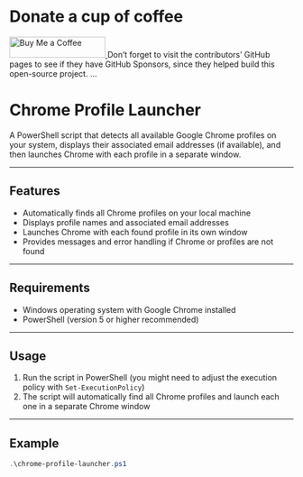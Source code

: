 # Donate a cup of coffee

<a href="https://buymeacoffee.com/efkatech" target="_blank">
  <img src="https://github.com/user-attachments/assets/0ef6fa81-4ef0-4a77-b6fb-71ed936c7cdc" 
       alt="Buy Me a Coffee" width="170" height="37" />
</a>
Don’t forget to visit the contributors’ GitHub pages to see if they have GitHub Sponsors, since they helped build this open-source project.
...


# Chrome Profile Launcher

A PowerShell script that detects all available Google Chrome profiles on your system, displays their associated email addresses (if available), and then launches Chrome with each profile in a separate window.

---

## Features

- Automatically finds all Chrome profiles on your local machine  
- Displays profile names and associated email addresses  
- Launches Chrome with each found profile in its own window  
- Provides messages and error handling if Chrome or profiles are not found

---

## Requirements

- Windows operating system with Google Chrome installed  
- PowerShell (version 5 or higher recommended)

---

## Usage

1. Run the script in PowerShell (you might need to adjust the execution policy with `Set-ExecutionPolicy`)  
2. The script will automatically find all Chrome profiles and launch each one in a separate Chrome window  

---

## Example

```powershell
.\chrome-profile-launcher.ps1
